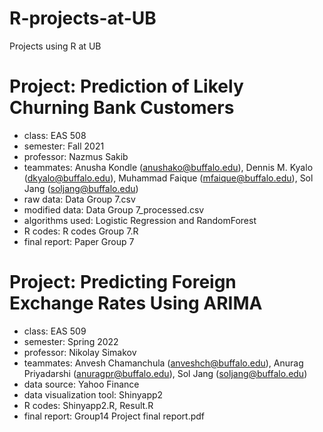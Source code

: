 # R-projects-at-UB
Projects using R at UB

# Project: Prediction of Likely Churning Bank Customers
- class: EAS 508
- semester: Fall 2021
- professor: Nazmus Sakib
- teammates: Anusha Kondle (anushako@buffalo.edu), Dennis M. Kyalo (dkyalo@buffalo.edu), Muhammad Faique (mfaique@buffalo.edu), Sol Jang (soljang@buffalo.edu)
- raw data: Data Group 7.csv
- modified data: Data Group 7_processed.csv
- algorithms used: Logistic Regression and RandomForest
- R codes: R codes Group 7.R
- final report: Paper Group 7

# Project: Predicting Foreign Exchange Rates Using ARIMA
- class: EAS 509
- semester: Spring 2022
- professor: Nikolay Simakov
- teammates: Anvesh Chamanchula (anveshch@buffalo.edu), Anurag Priyadarshi (anuragpr@buffalo.edu), Sol Jang (soljang@buffalo.edu)
- data source: Yahoo Finance
- data visualization tool: Shinyapp2
- R codes: Shinyapp2.R, Result.R
- final report: Group14 Project final report.pdf
